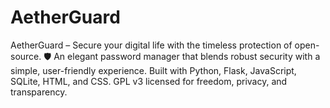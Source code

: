 # AetherGuard
AetherGuard – Secure your digital life with the timeless protection of open-source. 🛡️ An elegant password manager that blends robust security with a simple, user-friendly experience. Built with Python, Flask, JavaScript, SQLite, HTML, and CSS. GPL v3 licensed for freedom, privacy, and transparency.
